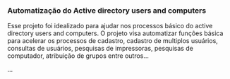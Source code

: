 ### Automatização do Active directory users and computers
Esse projeto foi idealizado para ajudar nos processos básico
do active directory users and computers.
O projeto visa automatizar funções básica para acelerar os processos
de cadastro, cadastro de multiplos usuários, consultas de usuários, 
pesquisas de impressoras, pesquisas de computador, atribuição de grupos entre outros...

...